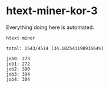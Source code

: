 # htext-miner-kor-3

Everything doing here is automated.

```
htext-miner

total: 1543/4514 (34.18254319893664%)

job0: 273
job1: 272
job2: 390
job3: 304
job4: 304
```